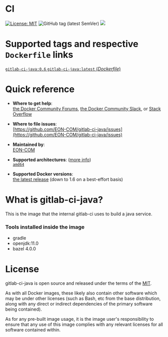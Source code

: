 # CI

[![License: MIT](https://img.shields.io/badge/License-MIT-yellow.svg?color=blue)](https://opensource.org/licenses/MIT)
![GitHub tag (latest SemVer)](https://img.shields.io/github/tag/EON-COM/gitlab-ci-java.svg?color=blue)
[![](https://images.microbadger.com/badges/image/eoncom/gitlab-ci-java.svg)](https://microbadger.com/images/eoncom/gitlab-ci-java "Get your own image badge on microbadger.com")

# Supported tags and respective `Dockerfile` links

[`gitlab-ci-java:0.6` `gitlab-ci-java:latest` (*Dockerfile*)](https://github.com/EON-COM/gitlab-ci-java/blob/master/Dockerfile)


# Quick reference

-	**Where to get help**:  
	[the Docker Community Forums](https://forums.docker.com/), [the Docker Community Slack](https://blog.docker.com/2016/11/introducing-docker-community-directory-docker-community-slack/), or [Stack Overflow](https://stackoverflow.com/search?tab=newest&q=docker)

-	**Where to file issues**:  
	[https://github.com/EON-COM/gitlab-ci-java/issues](https://github.com/EON-COM/gitlab-ci-java/issues)

-	**Maintained by**:  
	[EON-COM](https://github.com/EON-COM/gitlab-ci-java/issues)

-	**Supported architectures**: ([more info](https://github.com/docker-library/official-images#architectures-other-than-amd64))  
	[`amd64`](https://hub.docker.com/r/eoncom/gitlab-ci-java/)

-	**Supported Docker versions**:  
	[the latest release](https://github.com/docker/docker-ce/releases/latest) (down to 1.6 on a best-effort basis)

# What is gitlab-ci-java?

This is the image that the internal gitlab-ci uses to build a java service. 

### Tools installed inside the image

- gradle
- openjdk:11.0
- bazel 4.0.0

# License

gitlab-ci-java is open source and released under the terms of the [MIT](https://opensource.org/licenses/MIT).

As with all Docker images, these likely also contain other software which may be under other licenses (such as Bash, etc from the base distribution, along with any direct or indirect dependencies of the primary software being contained).

As for any pre-built image usage, it is the image user's responsibility to ensure that any use of this image complies with any relevant licenses for all software contained within.
